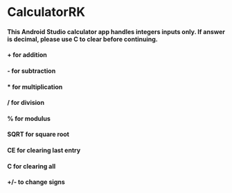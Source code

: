 # CalculatorRK
#### This Android Studio calculator app handles integers inputs only. If answer is decimal, please use C to clear before continuing. 
#### + for addition
#### - for subtraction
#### * for multiplication
#### / for division
#### % for modulus
#### SQRT for square root
#### CE for clearing last entry
#### C for clearing all
#### +/- to change signs 
